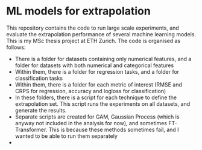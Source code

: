 # ML models for extrapolation
This repository contains the code to run large scale experiments, and evaluate the extrapolation performance of several machine learning models. This is my MSc thesis project at ETH Zurich. The code is organised as follows:

- There is a folder for datasets containing only numerical features, and a folder for datasets with both numerical and categorical features
- Within them, there is a folder for regression tasks, and a folder for classification tasks
- Within them, there is a folder for each metric of interest (RMSE and CRPS for regression, accuracy and logloss for classification)
- In these folders, there is a script for each technique to define the extrapolation set. This script runs the experiments on all datasets, and generate the results.
- Separate scripts are created for GAM, Gaussian Process (which is anyway not included in the analysis for now), and sometimes FT-Transformer. This is because these methods sometimes fail, and I wanted to be able to run them separately
- 
